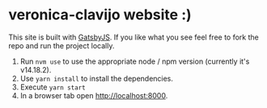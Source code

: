 # veronica-clavijo website :)

This site is built with [GatsbyJS](https://www.gatsbyjs.com/). If you like what you see feel free to fork the repo and run the project locally.

1. Run `nvm use` to use the appropriate node / npm version (currently it's v14.18.2).
2. Use `yarn install` to install the dependencies.
3. Execute `yarn start` 
4. In a browser tab open [http://localhost:8000](http://localhost:8000).
